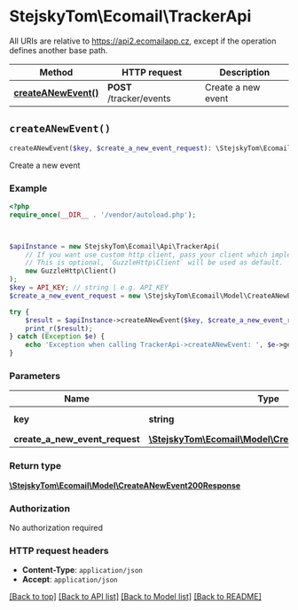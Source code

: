 # StejskyTom\Ecomail\TrackerApi

All URIs are relative to https://api2.ecomailapp.cz, except if the operation defines another base path.

| Method | HTTP request | Description |
| ------------- | ------------- | ------------- |
| [**createANewEvent()**](TrackerApi.md#createANewEvent) | **POST** /tracker/events | Create a new event |


## `createANewEvent()`

```php
createANewEvent($key, $create_a_new_event_request): \StejskyTom\Ecomail\Model\CreateANewEvent200Response
```

Create a new event



### Example

```php
<?php
require_once(__DIR__ . '/vendor/autoload.php');



$apiInstance = new StejskyTom\Ecomail\Api\TrackerApi(
    // If you want use custom http client, pass your client which implements `GuzzleHttp\ClientInterface`.
    // This is optional, `GuzzleHttp\Client` will be used as default.
    new GuzzleHttp\Client()
);
$key = API_KEY; // string | e.g. API_KEY
$create_a_new_event_request = new \StejskyTom\Ecomail\Model\CreateANewEventRequest(); // \StejskyTom\Ecomail\Model\CreateANewEventRequest

try {
    $result = $apiInstance->createANewEvent($key, $create_a_new_event_request);
    print_r($result);
} catch (Exception $e) {
    echo 'Exception when calling TrackerApi->createANewEvent: ', $e->getMessage(), PHP_EOL;
}
```

### Parameters

| Name | Type | Description  | Notes |
| ------------- | ------------- | ------------- | ------------- |
| **key** | **string**| e.g. API_KEY | [optional] |
| **create_a_new_event_request** | [**\StejskyTom\Ecomail\Model\CreateANewEventRequest**](../Model/CreateANewEventRequest.md)|  | [optional] |

### Return type

[**\StejskyTom\Ecomail\Model\CreateANewEvent200Response**](../Model/CreateANewEvent200Response.md)

### Authorization

No authorization required

### HTTP request headers

- **Content-Type**: `application/json`
- **Accept**: `application/json`

[[Back to top]](#) [[Back to API list]](../../README.md#endpoints)
[[Back to Model list]](../../README.md#models)
[[Back to README]](../../README.md)
